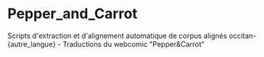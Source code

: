 # Pepper_and_Carrot
Scripts d'extraction et d'alignement automatique de corpus alignés occitan-{autre_langue} - Traductions du webcomic "Pepper&amp;Carrot"
